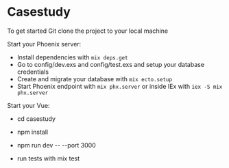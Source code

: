 # Casestudy

To get started Git clone the project to your local machine

Start your Phoenix server:

  * Install dependencies with `mix deps.get`
  * Go to config/dev.exs and config/test.exs and setup your database credentials
  * Create and migrate your database with `mix ecto.setup`
  * Start Phoenix endpoint with `mix phx.server` or inside IEx with `iex -S mix phx.server`

Start your Vue:

  * cd casestudy
  * npm install
  * npm run dev -- --port 3000

  * run tests with mix test